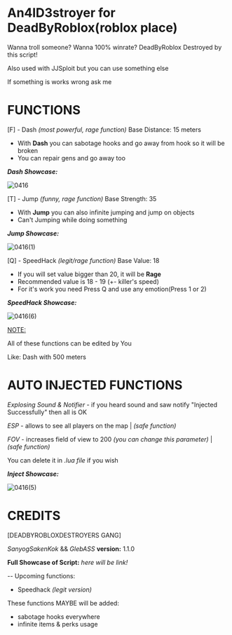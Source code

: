 # An4lD3stroyer for DeadByRoblox(roblox place)
Wanna troll someone?
Wanna 100% winrate?
DeadByRoblox Destroyed by this script!

Also used with JJSploit but you can use something else

If something is works wrong ask me


# FUNCTIONS
[F] - Dash *(most powerful, rage function)*
Base Distance: 15 meters

- With **Dash** you can sabotage hooks and go away from hook so it will be broken
- You can repair gens and go away too

***Dash Showcase:***

![0416](https://github.com/user-attachments/assets/1fe39ef6-4edd-4d0d-9980-4268312eb39b)

[T] - Jump *(funny, rage function)*
Base Strength: 35

- With **Jump** you can also infinite jumping and jump on objects
- Can't Jumping while doing something

***Jump Showcase:***

![0416(1)](https://github.com/user-attachments/assets/787e5a55-717f-4114-ae73-0d10f3cf5fbe)

[Q] - SpeedHack *(legit/rage function)*
Base Value: 18

- If you will set value bigger than 20, it will be **Rage**
- Recommended value is 18 - 19 (+- killer's speed)
- For it's work you need Press Q and use any emotion(Press 1 or 2)

***SpeedHack Showcase:***

![0416(6)](https://github.com/user-attachments/assets/fc7d0293-eb93-4fe6-8bae-900f87e035e0)


<ins>NOTE:</ins>

All of these functions can be edited by You

Like: Dash with 500 meters


# AUTO INJECTED FUNCTIONS
*Explosing Sound & Notifier* - if you heard sound and saw notify "Injected Successfully" then all is OK

*ESP* - allows to see all players on the map | *(safe function)*

*FOV* - increases field of view to 200 *(you can change this parameter)* | *(safe function)*

You can delete it in *.lua file* if you wish

***Inject Showcase:***

![0416(5)](https://github.com/user-attachments/assets/a39b413f-02e8-449f-b218-d94ec69cf9ab)


# CREDITS
[DEADBYROBLOXDESTROYERS GANG]

*SanyogSakenKok* && *GlebASS*
**version:** 1.1.0

**Full Showcase of Script:**
*here will be link!*

--
Upcoming functions:
- Speedhack *(legit version)*

These functions MAYBE will be added:
- sabotage hooks everywhere
- infinite items & perks usage
